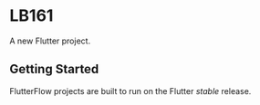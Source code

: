 # LB161

A new Flutter project.

## Getting Started

FlutterFlow projects are built to run on the Flutter _stable_ release.
